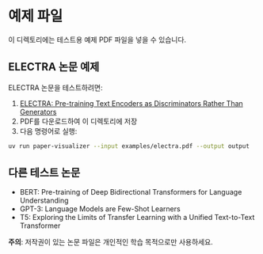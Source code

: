 # 예제 파일

이 디렉토리에는 테스트용 예제 PDF 파일을 넣을 수 있습니다.

## ELECTRA 논문 예제

ELECTRA 논문을 테스트하려면:

1. [ELECTRA: Pre-training Text Encoders as Discriminators Rather Than Generators](https://arxiv.org/abs/2003.10555)
2. PDF를 다운로드하여 이 디렉토리에 저장
3. 다음 명령어로 실행:

```bash
uv run paper-visualizer --input examples/electra.pdf --output output
```

## 다른 테스트 논문

- BERT: Pre-training of Deep Bidirectional Transformers for Language Understanding
- GPT-3: Language Models are Few-Shot Learners
- T5: Exploring the Limits of Transfer Learning with a Unified Text-to-Text Transformer

**주의**: 저작권이 있는 논문 파일은 개인적인 학습 목적으로만 사용하세요.